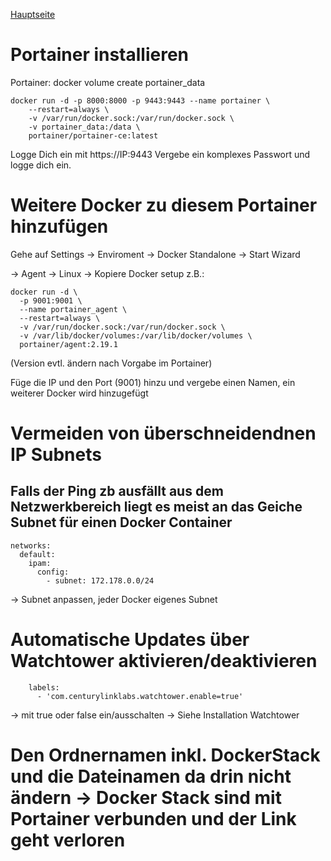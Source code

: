 [Hauptseite](/README.md)

# Portainer installieren
Portainer:
docker volume create portainer_data
```
docker run -d -p 8000:8000 -p 9443:9443 --name portainer \
    --restart=always \
    -v /var/run/docker.sock:/var/run/docker.sock \
    -v portainer_data:/data \
    portainer/portainer-ce:latest
```
Logge Dich ein mit https://IP:9443
Vergebe ein komplexes Passwort und logge dich ein.

# Weitere Docker zu diesem Portainer hinzufügen

Gehe auf Settings -> Enviroment
-> Docker Standalone -> Start Wizard

-> Agent -> Linux -> Kopiere Docker setup
z.B.:
```
docker run -d \
  -p 9001:9001 \
  --name portainer_agent \
  --restart=always \
  -v /var/run/docker.sock:/var/run/docker.sock \
  -v /var/lib/docker/volumes:/var/lib/docker/volumes \
  portainer/agent:2.19.1
```
(Version evtl. ändern nach Vorgabe im Portainer)

Füge die IP und den Port (9001) hinzu und vergebe einen Namen, ein weiterer Docker wird hinzugefügt

# Vermeiden von überschneidendnen IP Subnets
## Falls der Ping zb ausfällt aus dem Netzwerkbereich liegt es meist an das Geiche Subnet für einen Docker Container
```
networks:
  default:
    ipam:
      config:
        - subnet: 172.178.0.0/24  
```
-> Subnet anpassen, jeder Docker eigenes Subnet

# Automatische Updates über Watchtower aktivieren/deaktivieren
```
    labels:
      - 'com.centurylinklabs.watchtower.enable=true'
```
-> mit true oder false ein/ausschalten
-> Siehe Installation Watchtower

# Den Ordnernamen inkl. DockerStack und die Dateinamen da drin nicht ändern -> Docker Stack sind mit Portainer verbunden und der Link geht verloren
